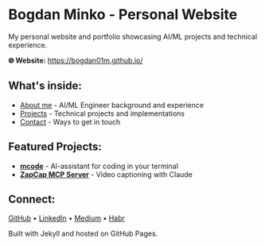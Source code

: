 # Bogdan Minko - Personal Website

My personal website and portfolio showcasing AI/ML projects and technical experience.

**🌐 Website:** https://bogdan01m.github.io/

## What's inside:
- [About me](https://bogdan01m.github.io/about.html) - AI/ML Engineer background and experience
- [Projects](https://bogdan01m.github.io/projects/) - Technical projects and implementations  
- [Contact](https://bogdan01m.github.io/contact.html) - Ways to get in touch

## Featured Projects:
- **[mcode](https://github.com/bogdan01m/mcode)** - AI-assistant for coding in your terminal
- **[ZapCap MCP Server](https://github.com/bogdan01m/zapcap-mcp-server)** - Video captioning with Claude

## Connect:
[GitHub](https://github.com/bogdan01m) • [LinkedIn](https://www.linkedin.com/in/bogdan-minko-05a867322/) • [Medium](https://medium.com/@minkobogdan2001) • [Habr](https://habr.com/ru/users/Bogdan_m01)

Built with Jekyll and hosted on GitHub Pages.